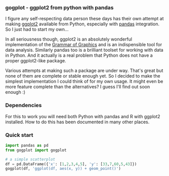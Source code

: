 
### gogplot - ggplot2 from python with pandas

I figure any self-respecting data person these days has their own attempt at making [ggplot2](http://ggplot2.org/) available from Python, especially with [pandas](http://pandas.pydata.org/) integration. So I just had to start my own...

In all seriousness though, ggplot2 is an absolutely wonderful implementation of the [Grammar of Graphics](http://www.amazon.com/The-Grammar-Graphics-Statistics-Computing/dp/0387245448) and is an indispensible tool for data analysis. Similarly pandas too is a brilliant toolset for working with data in Python. And it actually is a real problem that Python does not have a proper ggplot2-like package.

Various attempts at making such a package are under way. That's great but none of them are complete or stable enough yet. So I decided to make the simplest implementation I could think of for my own usage. It might even be more feature complete than the alternatives? I guess I'll find out soon enough :)

### Dependencies

For this to work you will need both Python with pandas and R with ggplot2 installed. How to do this has been documented in many other places.

### Quick start

```python
import pandas as pd
from gogplot import gogplot

# a simple scatterplot
df = pd.DataFrame({'x': [1,2,3,4,5], 'y': [33,7,60,5,43]})
gogplot(df, 'ggplot(df, aes(x, y)) + geom_point()')

```
